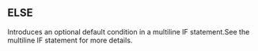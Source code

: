 ## ELSE

Introduces an optional default condition in a multiline IF statement.See the multiline IF statement for more details.